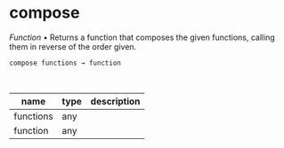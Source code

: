# compose

_Function_ &bull; Returns a function that composes the given functions, calling them in reverse of the order given.

<pre><code>compose functions &rarr; function</code></pre>
<br>

| name | type | description |
|------|------|-------------|
|functions|any||
|function|any||



